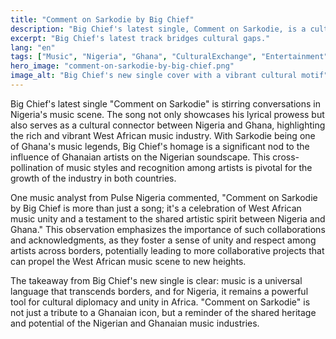 ```yaml
---
title: "Comment on Sarkodie by Big Chief"
description: "Big Chief's latest single, Comment on Sarkodie, is a cultural bridge between Nigeria and Ghana."
excerpt: "Big Chief's latest track bridges cultural gaps."
lang: "en"
tags: ["Music", "Nigeria", "Ghana", "CulturalExchange", "Entertainment"]
hero_image: "comment-on-sarkodie-by-big-chief.png"
image_alt: "Big Chief's new single cover with a vibrant cultural motif"
---
```


Big Chief's latest single "Comment on Sarkodie" is stirring conversations in Nigeria's music scene. The song not only showcases his lyrical prowess but also serves as a cultural connector between Nigeria and Ghana, highlighting the rich and vibrant West African music industry. With Sarkodie being one of Ghana's music legends, Big Chief's homage is a significant nod to the influence of Ghanaian artists on the Nigerian soundscape. This cross-pollination of music styles and recognition among artists is pivotal for the growth of the industry in both countries.

One music analyst from Pulse Nigeria commented, "Comment on Sarkodie by Big Chief is more than just a song; it's a celebration of West African music unity and a testament to the shared artistic spirit between Nigeria and Ghana." This observation emphasizes the importance of such collaborations and acknowledgments, as they foster a sense of unity and respect among artists across borders, potentially leading to more collaborative projects that can propel the West African music scene to new heights.

The takeaway from Big Chief's new single is clear: music is a universal language that transcends borders, and for Nigeria, it remains a powerful tool for cultural diplomacy and unity in Africa. "Comment on Sarkodie" is not just a tribute to a Ghanaian icon, but a reminder of the shared heritage and potential of the Nigerian and Ghanaian music industries.